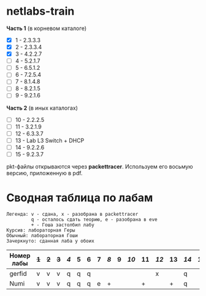 # netlabs-train

**Часть 1** (в корневом каталоге)

- [x] 1 - 2.3.3.3
- [x] 2 - 2.3.3.4
- [x] 3 - 4.2.2.7
- [ ] 4 - 5.2.1.7
- [ ] 5 - 6.5.1.2
- [ ] 6 - 7.2.5.4
- [ ] 7 - 8.1.4.8
- [ ] 8 - 8.2.1.5
- [ ] 9 - 9.2.1.6

**Часть 2** (в иных каталогах)

- [ ] 10 - 2.2.2.5
- [ ] 11 - 3.2.1.9
- [ ] 12 - 6.3.3.7
- [ ] 13 - Lab L3 Switch + DHCP
- [ ] 14 - 9.2.2.6
- [ ] 15 - 9.2.3.7

pkt-файлы открываются через **packettracer**. Используем его восьмую версию, приложенную в pdf.

# Сводная таблица по лабам

```
Легенда: v - сдана, x - разобрана в packettracer
         q - осталось сдать теорию, e - разобрана в eve
         + - Гоша застолбил лабу
Курсив: лабораторная Геры
Обычный: лабораторная Гоши
Зачеркнуто: сданная лаба у обоих
```

| Номер лабы | ~~1~~ | ~~2~~ |~~3~~| _4_ | 5   | 6   | 7   | _8_ | 9   | _10_ | 11  | _12_ | 13  | _14_ | 15  |
| ---------- | ----- | ----- | --- | --- | --- | --- | --- | --- | --- | ---- | --- | ---- | --- | ---- | --- |
| gerfid     | v     | v     | v   | q   | q   | q   |     |     |     |      |     | x    |     | q    |     |
| Numi       | v     | v     | v   | q   | q   | q   | e   | +   |     |      | +   |      | +   | q    |     |
